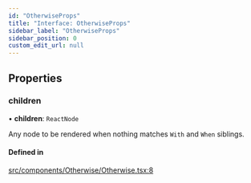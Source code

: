 ```yaml
---
id: "OtherwiseProps"
title: "Interface: OtherwiseProps"
sidebar_label: "OtherwiseProps"
sidebar_position: 0
custom_edit_url: null
---
```


## Properties

### children

• **children**: `ReactNode`

Any node to be rendered when nothing matches `With` and `When` siblings.

#### Defined in

[src/components/Otherwise/Otherwise.tsx:8](https://github.com/ythecombinator/react-matchez/blob/7c6b6bd/src/components/Otherwise/Otherwise.tsx#L8)
